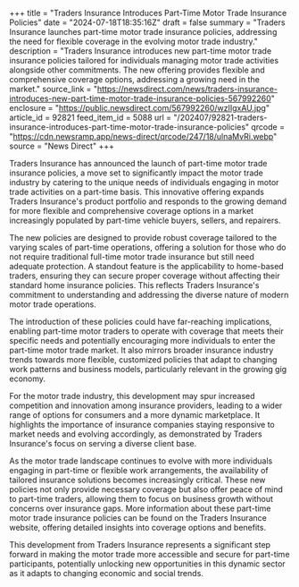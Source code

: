 +++
title = "Traders Insurance Introduces Part-Time Motor Trade Insurance Policies"
date = "2024-07-18T18:35:16Z"
draft = false
summary = "Traders Insurance launches part-time motor trade insurance policies, addressing the need for flexible coverage in the evolving motor trade industry."
description = "Traders Insurance introduces new part-time motor trade insurance policies tailored for individuals managing motor trade activities alongside other commitments. The new offering provides flexible and comprehensive coverage options, addressing a growing need in the market."
source_link = "https://newsdirect.com/news/traders-insurance-introduces-new-part-time-motor-trade-insurance-policies-567992260"
enclosure = "https://public.newsdirect.com/567992260/wzIIgxAU.jpg"
article_id = 92821
feed_item_id = 5088
url = "/202407/92821-traders-insurance-introduces-part-time-motor-trade-insurance-policies"
qrcode = "https://cdn.newsramp.app/news-direct/qrcode/247/18/ulnaMvRi.webp"
source = "News Direct"
+++

<p>Traders Insurance has announced the launch of part-time motor trade insurance policies, a move set to significantly impact the motor trade industry by catering to the unique needs of individuals engaging in motor trade activities on a part-time basis. This innovative offering expands Traders Insurance's product portfolio and responds to the growing demand for more flexible and comprehensive coverage options in a market increasingly populated by part-time vehicle buyers, sellers, and repairers.</p><p>The new policies are designed to provide robust coverage tailored to the varying scales of part-time operations, offering a solution for those who do not require traditional full-time motor trade insurance but still need adequate protection. A standout feature is the applicability to home-based traders, ensuring they can secure proper coverage without affecting their standard home insurance policies. This reflects Traders Insurance's commitment to understanding and addressing the diverse nature of modern motor trade operations.</p><p>The introduction of these policies could have far-reaching implications, enabling part-time motor traders to operate with coverage that meets their specific needs and potentially encouraging more individuals to enter the part-time motor trade market. It also mirrors broader insurance industry trends towards more flexible, customized policies that adapt to changing work patterns and business models, particularly relevant in the growing gig economy.</p><p>For the motor trade industry, this development may spur increased competition and innovation among insurance providers, leading to a wider range of options for consumers and a more dynamic marketplace. It highlights the importance of insurance companies staying responsive to market needs and evolving accordingly, as demonstrated by Traders Insurance's focus on serving a diverse client base.</p><p>As the motor trade landscape continues to evolve with more individuals engaging in part-time or flexible work arrangements, the availability of tailored insurance solutions becomes increasingly critical. These new policies not only provide necessary coverage but also offer peace of mind to part-time traders, allowing them to focus on business growth without concerns over insurance gaps. More information about these part-time motor trade insurance policies can be found on the Traders Insurance website, offering detailed insights into coverage options and benefits.</p><p>This development from Traders Insurance represents a significant step forward in making the motor trade more accessible and secure for part-time participants, potentially unlocking new opportunities in this dynamic sector as it adapts to changing economic and social trends.</p>